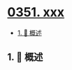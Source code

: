 # [0351. xxx](https://github.com/Tdahuyou/TNotes.leetcode/tree/main/notes/0351.%20xxx)

<!-- region:toc -->

- [1. 📝 概述](#1--概述)

<!-- endregion:toc -->

## 1. 📝 概述
